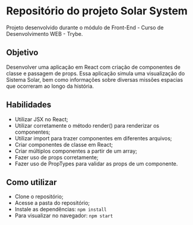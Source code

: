 # Repositório do projeto Solar System

Projeto desenvolvido durante o módulo de Front-End - Curso de Desenvolvimento WEB - Trybe.

## Objetivo

Desenvolver uma aplicação em React com criação de componentes de classe e passagem de props. Essa aplicação simula uma visualização do Sistema Solar, bem como informações sobre diversas missões espacias que ocorreram ao longo da história.

## Habilidades

* Utilizar JSX no React;
* Utilizar corretamente o método render() para renderizar os componentes;
* Utilizar import para trazer componentes em diferentes arquivos;
* Criar componentes de classe em React;
* Criar múltiplos componentes a partir de um array;
* Fazer uso de props corretamente;
* Fazer uso de PropTypes para validar as props de um componente.

## Como utilizar

* Clone o repositório;
* Acesse a pasta do repositório;
* Instale as dependências:
`npm install`
* Para visualizar no navegador:
`npm start`
